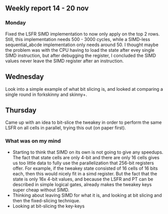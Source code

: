## Weekly report 14 - 20 nov

### Monday

Fixed the LSFR SIMD implementation to now only apply on the top 2 rows. Still, this implementation needs 500 - 3000
cycles, while a SIMD-less sequential_abcde implementation only needs around 50. I thought maybe the problem was with the CPU
having to load the state after evey single SIMD instruction, but after debugging the register, I concluded the SIMD
values never leave the SIMD register after an instruction.

## Wednesday

Look into a simple example of what bit slicing is, and looked at comparing a single round in forkskinny and skinny+.

## Thursday 
Came up with an idea to bit-slice the tweakey in order to perform the same LSFR on all cells in parallel,
trying this out (on paper first).

### What was on my mind

- Starting to think that SIMD on its own is not going to give any speedups. The fact that state cells are only 4-bit
  and there are only 16 cells gives us too little data to fully use the parallelization that 256-bit registers offer.
  For example, if the tweakey state consisted of 16 cells of 16 bits each, then this would nicely fit in a simd
  register. But the fact that the state is only 16x 4-bit values, and because the LSFR and PT can be described in simple
  logical gates, already makes the tweakey keys super cheap without SIMD.
- Thinking about leaving SIMD for what it is, and looking at bit slicing and then the fixed-slicing technique.
- Looking at bit-slicing the key-keys